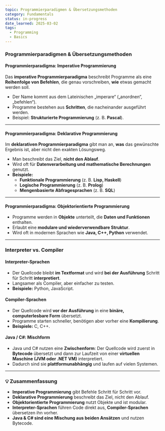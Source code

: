 ```yaml
---
topic: Programmierparadigmen & Übersetzungsmethoden
category: Fundamentals
status: in-progress
date_learned: 2025-03-02
tags:
  - Programming
  - Basics
---
```


### Programmierparadigmen & Übersetzungsmethoden  

#### Programmierparadigma: Imperative Programmierung  
Das **imperative Programmierparadigma** beschreibt Programme als eine **Reihenfolge von Befehlen**, die genau vorschreiben, **wie** etwas gemacht werden soll.  

- Der Name kommt aus dem Lateinischen „imperare“ („anordnen“, „befehlen“).  
- Programme bestehen aus **Schritten**, die nacheinander ausgeführt werden.  
- Beispiel: **Strukturierte Programmierung** (z. B. **Pascal**).  

---

#### Programmierparadigma: Deklarative Programmierung  
Im **deklarativen Programmierparadigma** gibt man an, **was** das gewünschte Ergebnis ist, aber nicht den exakten Lösungsweg.  

- Man beschreibt das Ziel, **nicht den Ablauf**.  
- Wird oft für **Datenverarbeitung und mathematische Berechnungen** genutzt.  
- **Beispiele:**  
  - **Funktionale Programmierung** (z. B. **Lisp, Haskell**)  
  - **Logische Programmierung** (z. B. **Prolog**)  
  - **Mengenbasierte Abfragesprachen** (z. B. **SQL**)  

---

#### Programmierparadigma: Objektorientierte Programmierung  
- Programme werden in **Objekte** unterteilt, die **Daten und Funktionen** enthalten.  
- Erlaubt eine **modulare und wiederverwendbare Struktur**.  
- Wird oft in modernen Sprachen wie **Java, C++, Python** verwendet.  

---

### Interpreter vs. Compiler  

####  Interpreter-Sprachen  
- Der Quellcode bleibt **im Textformat** und wird **bei der Ausführung** Schritt für Schritt **interpretiert**.  
- Langsamer als Compiler, aber einfacher zu testen.  
- **Beispiele:** Python, JavaScript.  

####  Compiler-Sprachen  
- Der Quellcode wird **vor der Ausführung** in eine **binäre, computerlesbare Form** übersetzt.  
- Programme starten schneller, benötigen aber vorher eine **Kompilierung**.  
- **Beispiele:** C, C++.  

####  Java / C#: Mischform  
- Java und C# nutzen eine **Zwischenform**: Der Quellcode wird zuerst in **Bytecode** übersetzt und dann zur Laufzeit von einer **virtuellen Maschine (JVM oder .NET VM)** interpretiert.  
- Dadurch sind sie **plattformunabhängig** und laufen auf vielen Systemen.  

---

### 💡 Zusammenfassung  
- **Imperative Programmierung** gibt Befehle Schritt für Schritt vor.  
- **Deklarative Programmierung** beschreibt das Ziel, nicht den Ablauf.  
- **Objektorientierte Programmierung** nutzt Objekte und ist modular.  
- **Interpreter-Sprachen** führen Code direkt aus, **Compiler-Sprachen** übersetzen ihn vorher.  
- **Java & C# sind eine Mischung aus beiden Ansätzen** und nutzen Bytecode.  
